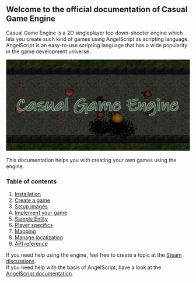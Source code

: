 ## Welcome to the official documentation of Casual Game Engine

Casual Game Engine is a 2D singleplayer top down-shooter engine which lets you create such kind of
games using AngelScript as scripting language. AngelScript is an easy-to-use scripting language
that has a wide popularity in the game development universe.

<a href="https://store.steampowered.com/app/1725730/Casual_Game_Engine/" target="_blank"><img src="gfx/capsule_main.png" width="550" height="250"/></a>

This documentation helps you with creating your own games using the engine.

### Table of contents
1. [Installation](installation.html)
2. [Create a game](gamecreation.html)
3. [Setup images](imagesetup.html)
4. [Implement your game](implementation.html)
5. [Sample Entity](sampleentity.html)
6. [Player specifics](playerspecifics.html)
7. [Mapping](mapping.html)
8. [Manage localization](localization.html)
9. [API reference](apireference.html)

If you need help using the engine, feel free to create a topic at the [Steam discussions](https://steamcommunity.com/app/1725730/discussions/).<br/>
If you need help with the basis of AngelScript, have a look at the [AngelScript documentation](https://www.angelcode.com/angelscript/sdk/docs/manual/index.html).
